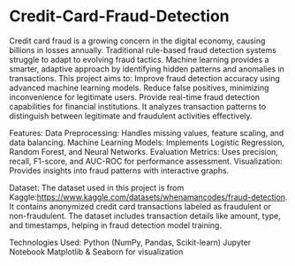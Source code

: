 # Credit-Card-Fraud-Detection

Credit card fraud is a growing concern in the digital economy, causing billions in losses annually. Traditional rule-based fraud detection systems struggle to adapt to evolving fraud tactics. Machine learning provides a smarter, adaptive approach by identifying hidden patterns and anomalies in transactions. This project aims to:
Improve fraud detection accuracy using advanced machine learning models.
Reduce false positives, minimizing inconvenience for legitimate users.
Provide real-time fraud detection capabilities for financial institutions.
It analyzes transaction patterns to distinguish between legitimate and fraudulent activities effectively.

Features:
Data Preprocessing: Handles missing values, feature scaling, and data balancing.
Machine Learning Models: Implements Logistic Regression, Random Forest, and Neural Networks.
Evaluation Metrics: Uses precision, recall, F1-score, and AUC-ROC for performance assessment.
Visualization: Provides insights into fraud patterns with interactive graphs.

Dataset:
The dataset used in this project is from Kaggle:https://www.kaggle.com/datasets/whenamancodes/fraud-detection. It contains anonymized credit card transactions labeled as fraudulent or non-fraudulent. The dataset includes transaction details like amount, type, and timestamps, helping in fraud detection model training.

Technologies Used:
Python (NumPy, Pandas, Scikit-learn)
Jupyter Notebook
Matplotlib & Seaborn for visualization
